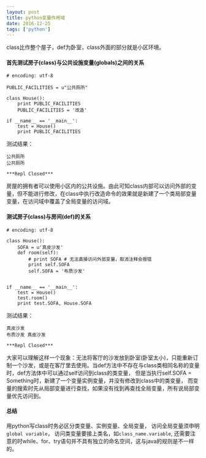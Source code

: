 ```yaml
---
layout: post
title: python变量作用域
date: 2016-12-25
tags: ['python']
---
```


class比作整个屋子，def为卧室，class外面的部分就是小区环境。

#### 首先测试房子(class)与公共设施变量(globals)之间的关系

```
# encoding: utf-8

PUBLIC_FACILITIES = u"公共厕所"

class House():
    print PUBLIC_FACILITIES
    PUBLIC_FACILITIES = '改造'

if __name__ == '__main__':
    test = House()
    print PUBLIC_FACILITIES

```

测试结果：

```
公共厕所
公共厕所

***Repl Closed***
```

房屋的拥有者可以使用小区内的公共设施。由此可知class内部可以访问外部的变量，但不能进行修改，在class中执行改造命令的效果就是新建了一个类局部变量变量，在访问域中覆盖了全局变量的访问域。

#### 测试房子(class)与房间(def)的关系

```
# encoding: utf-8

class House():
    SOFA = u'真皮沙发'
    def room(self):
        # print SOFA # 无法直接访问外部变量，取消注释会报错
        print self.SOFA
        self.SOFA = '布质沙发'


if __name__ == '__main__':
    test = House()
    test.room()
    print test.SOFA, House.SOFA
```

测试结果：

```
真皮沙发
布质沙发 真皮沙发

***Repl Closed***
```

大家可以理解这样一个现象：无法将客厅的沙发放到卧室(卧室太小)，只能重新订制一个沙发，或是在客厅里去使用。当def方法中不存在与class类相同名称的变量时，def方法体中可以通过self访问到class的类变量， 但是当执行self.SOFA = Something时，新建了一个变量实例变量，并没有修改到class中的类变量， 而变量的搜索时先从局部变量进行查找，如果没有找到再查找全局变量，所有说局部变量优先访问到。

#### 总结
用python写class时务必区分类变量、实例变量、全局变量，  访问全局变量须申明`global variable`， 访问类变量要接上类名，如`class_name.variable`, 还需要注意的时while、for、try语句并不具有独立的命名空间，这与java的规则是不一样的。
